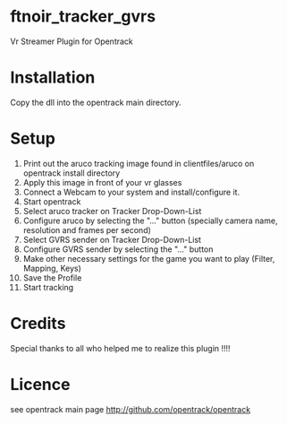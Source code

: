 # ftnoir_tracker_gvrs
Vr Streamer Plugin for Opentrack

# Installation
Copy the dll into the opentrack main directory.

# Setup

1) Print out the aruco tracking image found in clientfiles/aruco on opentrack install directory
2) Apply this image in front of your vr glasses
3) Connect a Webcam to your system and install/configure it.
4) Start opentrack
5) Select aruco tracker on Tracker Drop-Down-List
6) Configure aruco by selecting the "..." button (specially camera name, resolution and frames per second)
7) Select GVRS sender on Tracker Drop-Down-List
8) Configure GVRS sender by selecting the "..." button
9) Make other necessary settings for the game you want to play (Filter, Mapping, Keys)
10) Save the Profile
11) Start tracking

# Credits
Special thanks to all who helped me to realize this plugin !!!!

# Licence
see opentrack main page http://github.com/opentrack/opentrack
